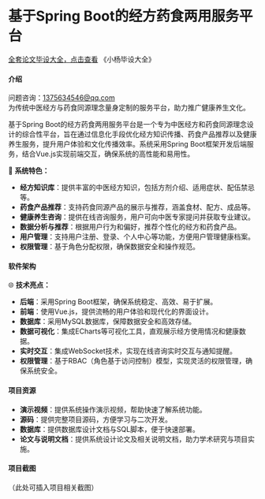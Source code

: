 # 基于Spring Boot的经方药食两用服务平台

[全套论文毕设大全，点击查看](https://www.yuque.com/yuqueyonghux32e1j/kxdc9g?#) 《小杨毕设大全》

#### 介绍  
问题咨询：1375634546@qq.com  
为传统中医经方与药食同源理念量身定制的服务平台，助力推广健康养生文化。

基于Spring Boot的经方药食两用服务平台是一个专为中医经方和药食同源理念设计的综合性平台，旨在通过信息化手段优化经方知识传播、药食产品推荐以及健康养生服务，提升用户体验和文化传播效率。系统采用Spring Boot框架开发后端服务，结合Vue.js实现前端交互，确保系统的高性能和易用性。

🔧 **系统特色：**

- **经方知识库**：提供丰富的中医经方知识，包括方剂介绍、适用症状、配伍禁忌等。
- **药食产品推荐**：支持药食同源产品的展示与推荐，涵盖食材、配方、成品等。
- **健康养生咨询**：提供在线咨询服务，用户可向中医专家提问并获取专业建议。
- **数据分析与推荐**：根据用户行为和偏好，推荐个性化的经方和药食产品。
- **用户管理**：支持用户注册、登录、个人中心等功能，方便用户管理健康档案。
- **权限管理**：基于角色分配权限，确保数据安全和操作规范。

#### 软件架构
🌐 **技术亮点：**

- **后端**：采用Spring Boot框架，确保系统稳定、高效、易于扩展。
- **前端**：使用Vue.js，提供流畅的用户体验和现代化的界面设计。
- **数据库**：采用MySQL数据库，保障数据安全和高效存储。
- **数据可视化**：集成ECharts等可视化工具，直观展示经方使用情况和健康数据。
- **实时交互**：集成WebSocket技术，实现在线咨询实时交互与通知提醒。
- **权限管理**：基于RBAC（角色基于访问控制）模型，实现灵活的权限管理，确保系统安全。

#### 项目资源  
- **演示视频**：提供系统操作演示视频，帮助快速了解系统功能。  
- **源码**：提供完整项目源码，方便学习与二次开发。  
- **数据库**：提供数据库设计文档与SQL脚本，便于快速部署。  
- **论文与说明文档**：提供系统设计论文及相关说明文档，助力学术研究与项目实施。

#### 项目截图  
（此处可插入项目相关截图）
